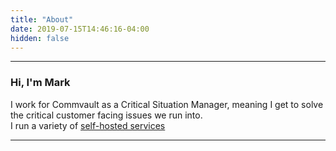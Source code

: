 ```yaml
---
title: "About"
date: 2019-07-15T14:46:16-04:00
hidden: false
---
```


---

### Hi, I'm Mark

I work for Commvault as a Critical Situation Manager, meaning I get to solve the critical customer facing issues we run into.\
I run a variety of [self-hosted services](https://status.arneman.me)

---
